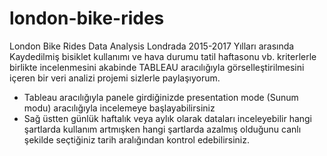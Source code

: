 # london-bike-rides
London Bike Rides Data Analysis
Londrada 2015-2017 Yılları arasında Kaydedilmiş bisiklet kullanımı ve hava durumu tatil haftasonu vb. kriterlerle birlikte incelenmesini akabinde TABLEAU aracılığıyla görselleştirilmesini içeren bir veri analizi projemi sizlerle paylaşıyorum.

 * Tableau aracılığıyla panele girdiğinizde presentation mode (Sunum modu) aracılığıyla incelemeye başlayabilirsiniz
 * Sağ üstten günlük haftalık veya aylık olarak dataları inceleyebilir hangi şartlarda kullanım artmışken hangi şartlarda azalmış olduğunu canlı şekilde seçtiğiniz tarih aralığından kontrol edebilirsiniz.
 
